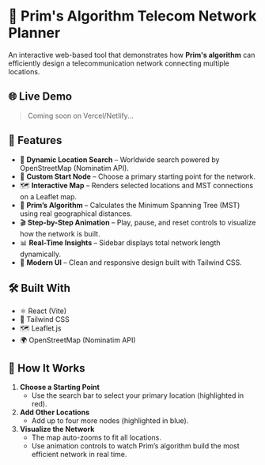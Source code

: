 # 📡 Prim's Algorithm Telecom Network Planner  

An interactive web-based tool that demonstrates how **Prim's algorithm** can efficiently design a telecommunication network connecting multiple locations.  

## 🌐 Live Demo  
> Coming soon on Vercel/Netlify...  

## 🚀 Features  
- 🔎 **Dynamic Location Search** – Worldwide search powered by OpenStreetMap (Nominatim API).  
- 🎯 **Custom Start Node** – Choose a primary starting point for the network.  
- 🗺️ **Interactive Map** – Renders selected locations and MST connections on a Leaflet map.  
- 🧮 **Prim’s Algorithm** – Calculates the Minimum Spanning Tree (MST) using real geographical distances.  
- 🎬 **Step-by-Step Animation** – Play, pause, and reset controls to visualize how the network is built.  
- 📊 **Real-Time Insights** – Sidebar displays total network length dynamically.  
- 🎨 **Modern UI** – Clean and responsive design built with Tailwind CSS.  

## 🛠️ Built With  
- ⚛️ React (Vite)  
- 🎨 Tailwind CSS  
- 🗺️ Leaflet.js  
- 🌍 OpenStreetMap (Nominatim API)  

## 📖 How It Works  
1. **Choose a Starting Point**  
   - Use the search bar to select your primary location (highlighted in red).  
2. **Add Other Locations**  
   - Add up to four more nodes (highlighted in blue).  
3. **Visualize the Network**  
   - The map auto-zooms to fit all locations.  
   - Use animation controls to watch Prim’s algorithm build the most efficient network in real time.  